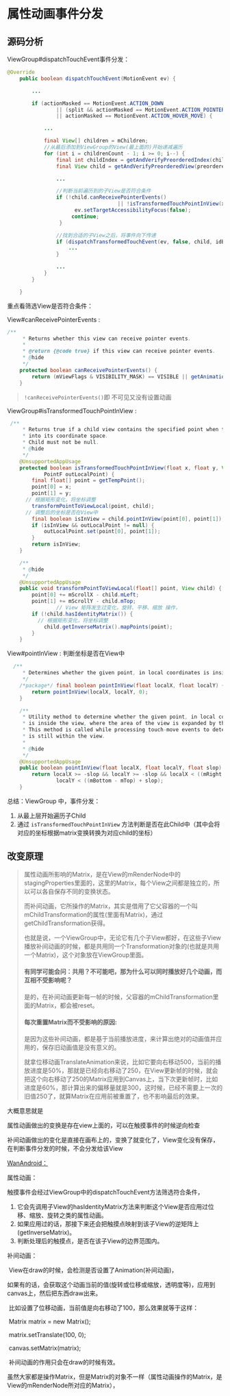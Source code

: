 # 属性动画事件分发

[参考文章]: https://blog.csdn.net/u011387817/article/details/80313184



## 源码分析

ViewGroup#dispatchTouchEvent事件分发：

```java
@Override
    public boolean dispatchTouchEvent(MotionEvent ev) {

        ...

        if (actionMasked == MotionEvent.ACTION_DOWN
                || (split && actionMasked == MotionEvent.ACTION_POINTER_DOWN)
                || actionMasked == MotionEvent.ACTION_HOVER_MOVE) {

            ...

            final View[] children = mChildren;
            //从最后添加到ViewGroup的View(最上面的)开始递减遍历
            for (int i = childrenCount - 1; i >= 0; i--) {
                final int childIndex = getAndVerifyPreorderedIndex(childrenCount, i, customOrder);
                final View child = getAndVerifyPreorderedView(preorderedList, children, childIndex);

                ...

                //判断当前遍历到的子View是否符合条件
                if (!child.canReceivePointerEvents()
                                    || !isTransformedTouchPointInView(x, y, child, null)) {
                      ev.setTargetAccessibilityFocus(false);
                     continue;
                 }

                //找到合适的子View之后，将事件向下传递
                if (dispatchTransformedTouchEvent(ev, false, child, idBitsToAssign)) {
                    ...
                }

                ...
            }
        }

    }
```

重点看筛选View是否符合条件：

View#canReceivePointerEvents :

```java
/**
     * Returns whether this view can receive pointer events.
     *
     * @return {@code true} if this view can receive pointer events.
     * @hide
     */
    protected boolean canReceivePointerEvents() {
        return (mViewFlags & VISIBILITY_MASK) == VISIBLE || getAnimation() != null;
    }
```

>  `!canReceivePointerEvents()`即 不可见又没有设置动画

ViewGroup#isTransformedTouchPointInView :

```java
 /**
     * Returns true if a child view contains the specified point when transformed
     * into its coordinate space.
     * Child must not be null.
     * @hide
     */
    @UnsupportedAppUsage
    protected boolean isTransformedTouchPointInView(float x, float y, View child,
            PointF outLocalPoint) {
        final float[] point = getTempPoint();
        point[0] = x;
        point[1] = y;
      // 根据矩形变化，将坐标调整
        transformPointToViewLocal(point, child);
      // 调整后的坐标是否在View中
        final boolean isInView = child.pointInView(point[0], point[1]);
        if (isInView && outLocalPoint != null) {
            outLocalPoint.set(point[0], point[1]);
        }
        return isInView;
    }

    /**
     * @hide
     */
    @UnsupportedAppUsage
    public void transformPointToViewLocal(float[] point, View child) {
        point[0] += mScrollX - child.mLeft;
        point[1] += mScrollY - child.mTop;
				// View 矩阵发生过变化，旋转、平移、缩放 操作，
        if (!child.hasIdentityMatrix()) {
          // 根据矩形变化，将坐标调整
            child.getInverseMatrix().mapPoints(point);
        }
    }
```

View#pointInView : 判断坐标是否在View中

```java
  /**
     * Determines whether the given point, in local coordinates is inside the view.
     */
    /*package*/ final boolean pointInView(float localX, float localY) {
        return pointInView(localX, localY, 0);
    }

    /**
     * Utility method to determine whether the given point, in local coordinates,
     * is inside the view, where the area of the view is expanded by the slop factor.
     * This method is called while processing touch-move events to determine if the event
     * is still within the view.
     *
     * @hide
     */
    @UnsupportedAppUsage
    public boolean pointInView(float localX, float localY, float slop) {
        return localX >= -slop && localY >= -slop && localX < ((mRight - mLeft) + slop) &&
                localY < ((mBottom - mTop) + slop);
    }
```

总结：ViewGroup 中，事件分发：

1. 从最上层开始遍历子Child
2. 通过 `isTransformedTouchPointInView` 方法判断是否在此Child中（其中会将对应的坐标根据matrix变换转换为对应child的坐标）



## 改变原理

[WanAndroid ：为什么属性动画移动一个控件后，目标位置仍然能响应用户事件？]: https://www.wanandroid.com/wenda/show/8644

> 属性动画所影响的Matrix，是在View的mRenderNode中的stagingProperties里面的，这里的Matrix，每个View之间都是独立的，所以可以各自保存不同的变换状态。
>
> 而补间动画，它所操作的Matrix，其实是借用了它父容器的一个叫mChildTransformation的属性(里面有Matrix)，通过getChildTransformation获得。
>
> 也就是说，一个ViewGroup中，无论它有几个子View都好，在这些子View播放补间动画的时候，都是共用同一个Transformation对象的(也就是共用一个Matrix)，这个对象放在ViewGroup里面。
>
> 
>
> #### 有同学可能会问：共用？不可能吧，那为什么可以同时播放好几个动画，而互相不受影响呢？
>
> 是的，在补间动画更新每一帧的时候，父容器的mChildTransformation里面的Matrix，都会被reset。
>
> 
>
> #### 每次重置Matrix而不受影响的原因:
>
> 是因为这些补间动画，都是基于当前播放进度，来计算出绝对的动画值并应用的，保存旧动画值是没有意义的。
>
> 就拿位移动画TranslateAnimation来说，比如它要向右移动500，当前的播放进度是50%，那就是已经向右移动了250，在View更新帧的时候，就会把这个向右移动了250的Matrix应用到Canvas上，当下次更新帧时，比如进度是60%，那计算出来的偏移量就是300，这时候，已经不需要上一次的旧值250了，就算Matrix在应用前被重置了，也不影响最后的效果。

大概意思就是

属性动画做出的变换是存在view上面的，可以在触摸事件的时候逆向检查

补间动画做出的变化是直接在画布上的，变换了就变化了，View变化没有保存，在判断事件分发的时候，不会分发给该View



[WanAndroid：](https://www.wanandroid.com/wenda/show/8644)

属性动画：

触摸事件会经过ViewGroup中的dispatchTouchEvent方法筛选符合条件，

1. 它会先调用子View的hasIdentityMatrix方法来判断这个View是否应用过位移、缩放、旋转之类的属性动画。
2. 如果应用过的话，那接下来还会把触摸点映射到该子View的逆矩阵上(getInverseMatrix)。
3. 判断处理后的触摸点，是否在该子View的边界范围内。

补间动画：

​	View在draw的时候，会检测是否设置了Animation(补间动画)，

​	如果有的话，会获取这个动画当前的值(旋转或位移或缩放，透明度等)，应用到canvas上，然后把东西draw出来。

​	比如设置了位移动画，当前值是向右移动了100，那么效果就等于这样：

​	Matrix matrix = new Matrix();

​	matrix.setTranslate(100, 0);

​	canvas.setMatrix(matrix);

​	补间动画的作用只会在draw的时候有效。

虽然大家都是操作Matrix，但是Matrix的对象不一样（属性动画操作的Matrix，是View的mRenderNode所对应的Matrix），
